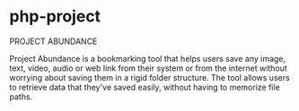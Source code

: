 # php-project

PROJECT ABUNDANCE

Project Abundance is a bookmarking tool that helps users save any image, text, video, audio or web link from their system or from the internet without worrying about saving them in a rigid folder structure. The tool allows users to retrieve data that they've saved easily, without having to memorize file paths.